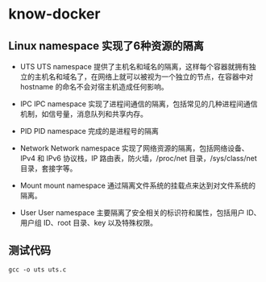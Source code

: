 # know-docker

## Linux namespace 实现了6种资源的隔离
* UTS  UTS namespace 提供了主机名和域名的隔离，这样每个容器就拥有独立的主机名和域名了，在网络上就可以被视为一个独立的节点，在容器中对 hostname 的命名不会对宿主机造成任何影响。

* IPC  IPC namespace 实现了进程间通信的隔离，包括常见的几种进程间通信机制，如信号量，消息队列和共享内存。

* PID  PID namespace 完成的是进程号的隔离

* Network  Network namespace 实现了网络资源的隔离，包括网络设备、IPv4 和 IPv6 协议栈，IP 路由表，防火墙，/proc/net 目录，/sys/class/net 目录，套接字等。

* Mount  mount namespace 通过隔离文件系统的挂载点来达到对文件系统的隔离。

* User  User namespace 主要隔离了安全相关的标识符和属性，包括用户 ID、用户组 ID、root 目录、key 以及特殊权限。

## 测试代码
`gcc -o uts uts.c`
